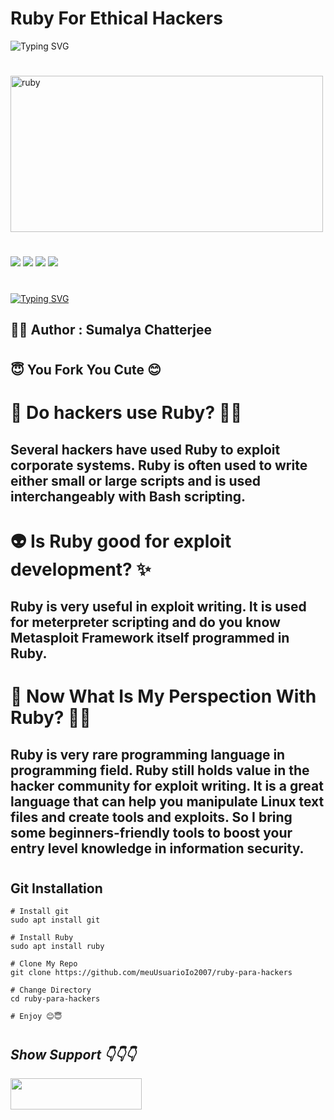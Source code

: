 <h1><b> Ruby For Ethical Hackers </h1></b>
<img src="https://readme-typing-svg.demolab.com?font=Fira+Code&pause=1000&color=17FF38&background=000000&width=441&height=58&lines=Ruby+For+Ethical+Hackers;Ethical+Hacking+Tool+Hub;All+In+One+Ruby-Scripts+For+Hacking+" alt="Typing SVG" />

#

<img src="https://smush-1490832.b-cdn.net/1490832/wp-content/uploads/2020/05/Ruby-Programming-Language-Logo.png?lossy=1&strip=1&webp=1" alt="ruby" height="250px" width="500px">

#

<img src="https://img.shields.io/badge/Used Ruby-deepskyblue"> <img src="https://img.shields.io/badge/Ruby For Ethical Hackers-orange"> <img src="https://img.shields.io/badge/Download-Now-green"> <img src="https://img.shields.io/badge/Licence-MIT-yellowgreen">

#
<a href="https://git.io/typing-svg"><img src="https://readme-typing-svg.demolab.com?font=Fira+Code&duration=8000&pause=871&color=F70000&width=435&lines=This+Repo+Is+In+Underconstruction" alt="Typing SVG" /></a>


<h2><b>👨‍💻 Author : Sumalya Chatterjee</b></h2>

#
<h2><b>😇 You Fork You Cute 😊 </h2></b>

#
<h1><b>🦍 Do hackers use Ruby? 🧑‍💼</h1></b>
<h2><b> Several hackers have used Ruby to exploit corporate systems. Ruby is often used to write either small or large scripts and is used interchangeably with Bash scripting. </b></h2>

#

<h1><b> 👽 Is Ruby good for exploit development? ✨ </b></h1>
<h2><b>Ruby is very useful in exploit writing. It is used for meterpreter scripting and do you know Metasploit Framework itself programmed in Ruby.</b></h2>

#

<h1><b> 🙂 Now What Is My Perspection With Ruby? 👨‍💻</b></h1>
<h2><b> Ruby is very rare programming language in programming field. Ruby still holds value in the hacker community for exploit writing. It is a great language that can help you manipulate Linux text files and create tools and exploits. So I bring some beginners-friendly tools to boost your entry level knowledge in information security. </h2></b>

#

<h2><b>Git Installation</b></h2>

```
# Install git
sudo apt install git

# Install Ruby
sudo apt install ruby

# Clone My Repo
git clone https://github.com/meuUsuarioIo2007/ruby-para-hackers

# Change Directory
cd ruby-para-hackers

# Enjoy 😊😇
```
#

<h2><b><i> Show Support 👇👇👇</b></i> </h2>
<a href="https://laurindoabelafonso.vercel.app"> <img align="center" src="https://cdn.buymeacoffee.com/buttons/v2/default-yellow.png" height="50" width="210" alt=""https://laurindoabelafonso.vercel.app" /></a><br><br>
